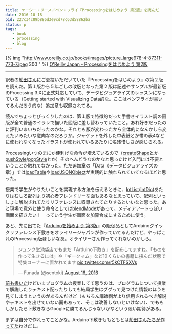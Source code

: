 ```yaml
---
title: ケーシー・リース／ベン・フライ『Processingをはじめよう 第2版』を読んだ
date: 2016-10-18
pid: 227c34c89b886d3e9cd78c63d58862ba
status: p
tags:
   - book
   - processing
   - blog
---
```


{% img "http://www.oreilly.co.jp/books/images/picture_large978-4-87311-773-7.jpeg 300 " %}
[O'Reilly Japan - Processingをはじめよう 第2版][1]

---- 

訳者の[船田さん][2]にご恵投いただいていた『Processingをはじめよう』の第２版を読んだ。第１版から５年ごしの改版となった第２版は記述やサンプルが最新版のProcessing 3.Xに正式対応していて、データビジュアライズのレッスンになっている（Getting started with Visualizing Data的な。ここはベンフライが書いてるんだろう的な）追加章も収録されてる。

読んでちょっとびっくりしたのは、第１版で特徴的だった手書きイラスト調の図版が全て普通のイラレで描いた図版に差し替わっていたこと。あれ好きだったのに評判いまいちだったのかな。それとも版が変わったから全体的になんかしら変えたいみたいな意向なのだろうか。ジャケットを外した中表紙とか帯の表4などに使われなくなったイラストが使われているあたりに名残惜しさが感じられる。

Processingいつのまにか便利げな命令が増えているので（[createShape][3]とか[pushStyle][4]/[popStyle][5]とか）そのへんどうなのかなと思ったけど入門には不要ということか触れてなかった。ただ追加章の「Data（データビジュアライズの章）」では[loadTable][6]や[loadJSONObject][7]が実践的に触れられていてなるほどと思った。

授業で学生がやりたいことを実現する方法を伝えるときに、[IntList][8]/[IntDict][9]あたりはむしろ配列より初心者フレンドリーな面もあるなと思っていて、配列といっしょに解説されてたりリファレンスに収録されてたりするといいなと思った。あと現場で意外と使う命令としては[blendMode]()があって、メディアアートっぽい画面を描きたい！　っていう学生が画面を加算合成にするために使う。

あと、先に出てた『[Arduinoを始めよう 第3版][11]』の販促品としてArduinoクイックリファレンス下敷きをオライリージャパンが作っていてるんだけど、やっぱこれのProcessing版ほしいなあ。オライリーさん作ってくれないのかしら。

<blockquote class="twitter-tweet" data-lang="en"><p lang="ja" dir="ltr">ジュンク堂池袋店でもまだ「Arduino下敷き」を配布してますね。「ものを作って生きるには」や「ギークマム」など10くらいの書籍に挟んだ状態で特集コーナーに置かれてます <a href="https://t.co/r5kCTFSXVs">pic.twitter.com/r5kCTFSXVs</a></p>&mdash; Funada (@sentoki) <a href="https://twitter.com/sentoki/status/765399324431831040">August 16, 2016</a></blockquote>
<script async src="//platform.twitter.com/widgets.js" charset="utf-8"></script>

[前も書いた][12]けどいまプログラムの授業してて思うのは、プログラムについて授業で解説したりテキスト配ったりしても結局学生はググって見つけた情報のほうを見てしまうというのがあるんだけど（もちろん講師側がより信用されるべき解説やテキストを出せていない面もあって、そこは改善しないといけない）、でももしかしたら下敷きならGoogleに勝てるんじゃないかなという淡い期待がある。

まずは自分で作れってことかな。Arduino下敷きももともとは[船田さんたちが作ってた][13]わけだし。

[1]:	http://www.oreilly.co.jp/books/9784873117737/
[2]:	https://twitter.com/sentoki
[3]:	https://processing.org/reference/createShape_.html
[4]:	https://processing.org/reference/pushStyle_.html
[5]:	https://processing.org/reference/popStyle_.html
[6]:	https://processing.org/reference/loadTable_.html
[7]:	https://processing.org/reference/loadJSONObject_.html
[8]:	https://processing.org/reference/IntList.html
[9]:	https://processing.org/reference/IntDict.html
[11]:	http://www.oreilly.co.jp/books/9784873117331/
[12]:	http://text-perforation.doppac.cc/2016/05/10/201605/still-image-of-clock/
[13]:	http://k-tai.watch.impress.co.jp/docs/column/stapablog/372652.html